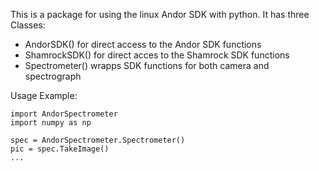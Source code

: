 This is a package for using the linux Andor SDK with python.
It has three Classes:
* AndorSDK() for direct access to the Andor SDK functions
* ShamrockSDK() for direct acces to the Shamrock SDK functions
* Spectrometer() wrapps SDK functions for both camera and spectrograph




Usage Example:
```
import AndorSpectrometer
import numpy as np

spec = AndorSpectrometer.Spectrometer()
pic = spec.TakeImage()
...

```